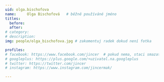 ```yaml
---
uid: olga.bischofova
name:     Olga Bischofová  	# běžně používáné jméno
titles:
  before:
  after: 
# category:
# description: 
img: people/olga_bischofova.jpg # zakomentuj radek dokud není fotka

profiles:
# facebook: https://www.facebook.com/jincer  # pokud nema, staci smazat tuto radku
# googleplus: https://plus.google.com/+uzivatel.na.googleplus
# twitter: https://twitter.com/jincer
# instagram: https://www.instagram.com/jincermak/ 

---
```

